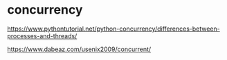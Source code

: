 # concurrency 

https://www.pythontutorial.net/python-concurrency/differences-between-processes-and-threads/

https://www.dabeaz.com/usenix2009/concurrent/
